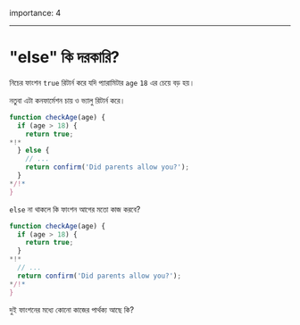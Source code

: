 importance: 4

---

# "else" কি দরকারি?

নিচের ফাংশন `true` রিটার্ন করে যদি প্যারামিটার `age` `18` এর চেয়ে বড় হয়।

নতুবা এটা কনফার্মেশন চায় ও ভ্যালু রিটার্ন করে।

```js
function checkAge(age) {
  if (age > 18) {
    return true;
*!*
  } else {
    // ...
    return confirm('Did parents allow you?');
  }
*/!*
}
```

`else` না থাকলে কি ফাংশন আগের মতো কাজ করবে?

```js
function checkAge(age) {
  if (age > 18) {
    return true;
  }
*!*
  // ...
  return confirm('Did parents allow you?');
*/!*
}
```

দুই ফাংশনের মধ্যে কোনো কাজের পার্থক্য আছে কি?
